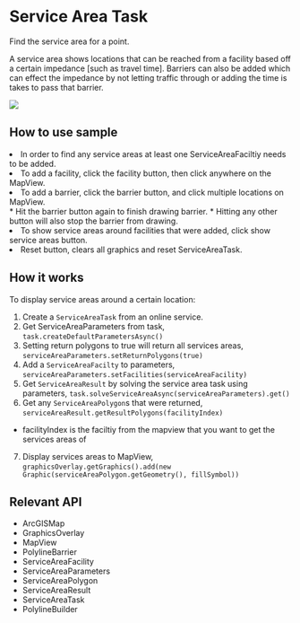 # Service Area Task

Find the service area for a point.

A service area shows locations that can be reached from a facility based off a certain impedance [such as travel 
time]. Barriers can also be added which can effect the impedance by not letting traffic through or adding the time is takes to pass that barrier.

![](ServiceAreaTask.gif)

## How to use sample
<li>In order to find any service areas at least one ServiceAreaFaciltiy needs to be added.</li>
<li>To add a facility, click the facility button, then click anywhere on the MapView.</li>
<li>To add a barrier, click the barrier button, and click multiple locations on MapView.</li>
*   Hit the barrier button again to finish drawing barrier.
*   Hitting any other button will also stop the barrier from drawing.
<li>To show service areas around facilities that were added, click show service areas button.</li>
<li>Reset button, clears all graphics and reset ServiceAreaTask.</li>

## How it works

To display service areas around a certain location:


1.  Create a `ServiceAreaTask` from an online service.
2.  Get ServiceAreaParameters from task, `task.createDefaultParametersAsync()`
3.  Setting return polygons to true will return all services areas, `serviceAreaParameters.setReturnPolygons(true)`
4.  Add a `ServiceAreaFacilty` to parameters, `serviceAreaParameters.setFacilities(serviceAreaFacility)`
5.  Get `ServiceAreaResult` by solving the service area task using parameters, `task.solveServiceAreaAsync(serviceAreaParameters).get()`
6.  Get any `ServiceAreaPolygon`s that were returned, `serviceAreaResult.getResultPolygons(facilityIndex)`
*   facilityIndex is the faciltiy from the mapview that you want to get the services areas of
7.  Display services areas to MapView, `graphicsOverlay.getGraphics().add(new Graphic(serviceAreaPolygon.getGeometry(), fillSymbol))`


## Relevant API

*   ArcGISMap
*   GraphicsOverlay
*   MapView
*   PolylineBarrier
*   ServiceAreaFacility
*   ServiceAreaParameters
*   ServiceAreaPolygon
*   ServiceAreaResult
*   ServiceAreaTask
*   PolylineBuilder


